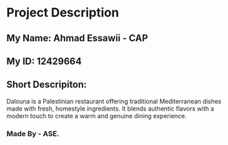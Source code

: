 # Project Description

## My Name: Ahmad Essawii - CAP

## My ID: 12429664

## Short Descripiton:
Dalouna is a Palestinian restaurant offering traditional Mediterranean dishes made with fresh, homestyle ingredients. It blends authentic flavors with a modern touch to create a warm and genuine dining experience.

### Made By - ASE.
